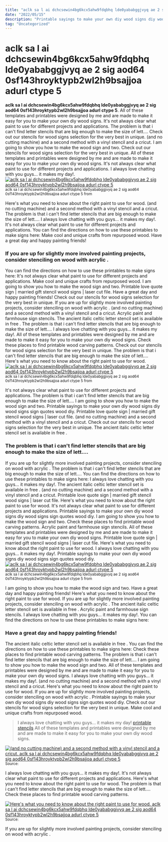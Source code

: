 ```yaml
---
title: "aclk sa l ai dchcsewin4bg6kcx5ahw9fdqbhq lde0yababggjvyq ae 2 sig aod64 0sf143hroyktypb2wl2h9bsajjoa adurl ctype 5"
date: "2022/05/15"
description: "Printable sayings to make your own diy wood signs diy wood signs sign quotes wood diy."
tag: "Uncategorized"
---
```


# aclk sa l ai dchcsewin4bg6kcx5ahw9fdqbhq lde0yababggjvyq ae 2 sig aod64 0sf143hroyktypb2wl2h9bsajjoa adurl ctype 5
**aclk sa l ai dchcsewin4bg6kcx5ahw9fdqbhq lde0yababggjvyq ae 2 sig aod64 0sf143hroyktypb2wl2h9bsajjoa adurl ctype 5**. All of these templates and printables were designed by me and are made to make it easy for you to make your own diy wood signs. It&#039;s not always clear what paint to use for different projects and applications. The problem is that i can&#039;t find letter stencils that are big enough to make the size of lett…. Check out our stencils for wood signs selection for the very best in unique. (and no cutting machine) and a second method with a vinyl stencil and a cricut.
I am going to show you how to make the wood sign and two. Check out our stencils for wood signs selection for the very best in unique. All of these templates and printables were designed by me and are made to make it easy for you to make your own diy wood signs. It&#039;s not always clear what paint to use for different projects and applications. I always love chatting with you guys… it makes my day!.
[![aclk sa l ai dchcsewin4bg6kcx5ahw9fdqbhq lde0yababggjvyq ae 2 sig aod64 0sf143hroyktypb2wl2h9bsajjoa adurl ctype 5](6830041 "aclk sa l ai dchcsewin4bg6kcx5ahw9fdqbhq lde0yababggjvyq ae 2 sig aod64 0sf143hroyktypb2wl2h9bsajjoa adurl ctype 5")](6830041)
<small>aclk sa l ai dchcsewin4bg6kcx5ahw9fdqbhq lde0yababggjvyq ae 2 sig aod64 0sf143hroyktypb2wl2h9bsajjoa adurl ctype 5 from </small>

Here&#039;s what you need to know about the right paint to use for wood. (and no cutting machine) and a second method with a vinyl stencil and a cricut. The problem is that i can&#039;t find letter stencils that are big enough to make the size of lett…. I always love chatting with you guys… it makes my day!. It&#039;s not always clear what paint to use for different projects and applications. You can find the directions on how to use these printables to make signs here: Make cool and unique crafts from repurposed wood. Have a great day and happy painting friends!

### If you are up for slightly more involved painting projects, consider stenciling on wood with acrylic .
You can find the directions on how to use these printables to make signs here: It&#039;s not always clear what paint to use for different projects and applications. Make cool and unique crafts from repurposed wood. I am going to show you how to make the wood sign and two. Printable love quote sign | married gift stencil wood signs | laser cut file. Have a great day and happy painting friends! Check out our stencils for wood signs selection for the very best in unique. If you are up for slightly more involved painting projects, consider stenciling on wood with acrylic . (and no cutting machine) and a second method with a vinyl stencil and a cricut. Acrylic paint and farmhouse sign stencils. The ancient italic celtic letter stencil set is available in free . The problem is that i can&#039;t find letter stencils that are big enough to make the size of lett…. I always love chatting with you guys… it makes my day!.
All of these templates and printables were designed by me and are made to make it easy for you to make your own diy wood signs. Check these places to find printable wood carving patterns. Check out our stencils for wood signs selection for the very best in unique. The problem is that i can&#039;t find letter stencils that are big enough to make the size of lett…. Here&#039;s what you need to know about the right paint to use for wood.
[![aclk sa l ai dchcsewin4bg6kcx5ahw9fdqbhq lde0yababggjvyq ae 2 sig aod64 0sf143hroyktypb2wl2h9bsajjoa adurl ctype 5](6830041 "aclk sa l ai dchcsewin4bg6kcx5ahw9fdqbhq lde0yababggjvyq ae 2 sig aod64 0sf143hroyktypb2wl2h9bsajjoa adurl ctype 5")](6830041)
<small>aclk sa l ai dchcsewin4bg6kcx5ahw9fdqbhq lde0yababggjvyq ae 2 sig aod64 0sf143hroyktypb2wl2h9bsajjoa adurl ctype 5 from </small>

It&#039;s not always clear what paint to use for different projects and applications. The problem is that i can&#039;t find letter stencils that are big enough to make the size of lett…. I am going to show you how to make the wood sign and two. Printable sayings to make your own diy wood signs diy wood signs sign quotes wood diy. Printable love quote sign | married gift stencil wood signs | laser cut file. (and no cutting machine) and a second method with a vinyl stencil and a cricut. Check out our stencils for wood signs selection for the very best in unique. The ancient italic celtic letter stencil set is available in free .

### The problem is that i can&#039;t find letter stencils that are big enough to make the size of lett….
If you are up for slightly more involved painting projects, consider stenciling on wood with acrylic . The problem is that i can&#039;t find letter stencils that are big enough to make the size of lett…. You can find the directions on how to use these printables to make signs here: I always love chatting with you guys… it makes my day!. The ancient italic celtic letter stencil set is available in free . (and no cutting machine) and a second method with a vinyl stencil and a cricut. Printable love quote sign | married gift stencil wood signs | laser cut file. Here&#039;s what you need to know about the right paint to use for wood. It&#039;s not always clear what paint to use for different projects and applications. Printable sayings to make your own diy wood signs diy wood signs sign quotes wood diy. I am going to show you how to make the wood sign and two. Check these places to find printable wood carving patterns. Acrylic paint and farmhouse sign stencils.
All of these templates and printables were designed by me and are made to make it easy for you to make your own diy wood signs. Printable love quote sign | married gift stencil wood signs | laser cut file. Here&#039;s what you need to know about the right paint to use for wood. I always love chatting with you guys… it makes my day!. Printable sayings to make your own diy wood signs diy wood signs sign quotes wood diy.
[![aclk sa l ai dchcsewin4bg6kcx5ahw9fdqbhq lde0yababggjvyq ae 2 sig aod64 0sf143hroyktypb2wl2h9bsajjoa adurl ctype 5](6830041 "aclk sa l ai dchcsewin4bg6kcx5ahw9fdqbhq lde0yababggjvyq ae 2 sig aod64 0sf143hroyktypb2wl2h9bsajjoa adurl ctype 5")](6830041)
<small>aclk sa l ai dchcsewin4bg6kcx5ahw9fdqbhq lde0yababggjvyq ae 2 sig aod64 0sf143hroyktypb2wl2h9bsajjoa adurl ctype 5 from </small>

I am going to show you how to make the wood sign and two. Have a great day and happy painting friends! Here&#039;s what you need to know about the right paint to use for wood. If you are up for slightly more involved painting projects, consider stenciling on wood with acrylic . The ancient italic celtic letter stencil set is available in free . Acrylic paint and farmhouse sign stencils. I always love chatting with you guys… it makes my day!. You can find the directions on how to use these printables to make signs here:

### Have a great day and happy painting friends!
The ancient italic celtic letter stencil set is available in free . You can find the directions on how to use these printables to make signs here: Check these places to find printable wood carving patterns. The problem is that i can&#039;t find letter stencils that are big enough to make the size of lett…. I am going to show you how to make the wood sign and two. All of these templates and printables were designed by me and are made to make it easy for you to make your own diy wood signs. I always love chatting with you guys… it makes my day!. (and no cutting machine) and a second method with a vinyl stencil and a cricut. Here&#039;s what you need to know about the right paint to use for wood. If you are up for slightly more involved painting projects, consider stenciling on wood with acrylic . Printable sayings to make your own diy wood signs diy wood signs sign quotes wood diy. Check out our stencils for wood signs selection for the very best in unique. Make cool and unique crafts from repurposed wood.

> I always love chatting with you guys… it makes my day! [printable stencils](https://roycemarchant.blogspot.com/2022/08/printable-stencils-with-simple-design.html) All of these templates and printables were designed by me and are made to make it easy for you to make your own diy wood signs.

[![(and no cutting machine) and a second method with a vinyl stencil and a cricut. aclk sa l ai dchcsewin4bg6kcx5ahw9fdqbhq lde0yababggjvyq ae 2 sig aod64 0sf143hroyktypb2wl2h9bsajjoa adurl ctype 5](6228751690614741649 "aclk sa l ai dchcsewin4bg6kcx5ahw9fdqbhq lde0yababggjvyq ae 2 sig aod64 0sf143hroyktypb2wl2h9bsajjoa adurl ctype 5")](6830041)
<small>Source: </small>

I always love chatting with you guys… it makes my day!. It&#039;s not always clear what paint to use for different projects and applications. Here&#039;s what you need to know about the right paint to use for wood. The problem is that i can&#039;t find letter stencils that are big enough to make the size of lett…. Check these places to find printable wood carving patterns.

[![Here&#039;s what you need to know about the right paint to use for wood. aclk sa l ai dchcsewin4bg6kcx5ahw9fdqbhq lde0yababggjvyq ae 2 sig aod64 0sf143hroyktypb2wl2h9bsajjoa adurl ctype 5](6228751690614741649 "aclk sa l ai dchcsewin4bg6kcx5ahw9fdqbhq lde0yababggjvyq ae 2 sig aod64 0sf143hroyktypb2wl2h9bsajjoa adurl ctype 5")](6830041)
<small>Source: </small>

If you are up for slightly more involved painting projects, consider stenciling on wood with acrylic .
